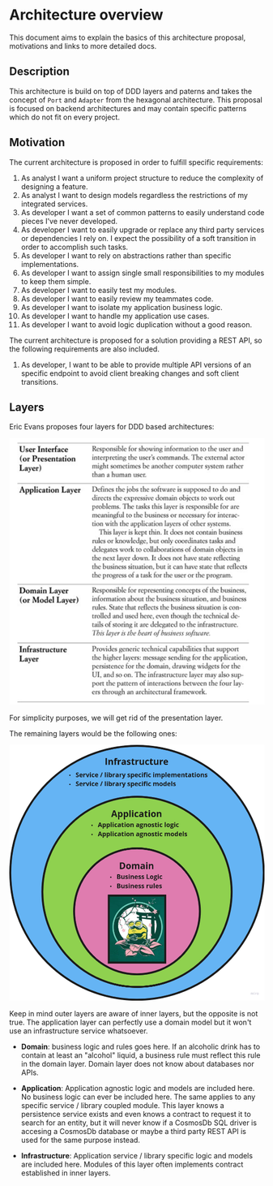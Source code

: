 # Architecture overview

This document aims to explain the basics of this architecture proposal, motivations and links to more detailed docs.

## Description

This architecture is build on top of DDD layers and paterns and takes the concept of `Port` and `Adapter` from the hexagonal architecture. This proposal is focused on backend architectures and may contain specific patterns which do not fit on every project.

## Motivation

The current architecture is proposed in order to fulfill specific requirements:

1. As analyst I want a uniform project structure to reduce the complexity of designing a feature.
9. As analyst I want to design models regardless the restrictions of my integrated services.
2. As developer I want a set of common patterns to easily understand code pieces I've never developed.
3. As developer I want to easily upgrade or replace any third party services or dependencies I rely on. I expect the possibility of a soft transition in order to accomplish such tasks.
4. As developer I want to rely on abstractions rather than specific implementations.
5. As developer I want to assign single small responsibilities to my modules to keep them simple.
6. As developer I want to easily test my modules.
7. As developer I want to easily review my teammates code.
8. As developer I want to isolate my application business logic.
10. As developer I want to handle my application use cases.
12. As developer I want to avoid logic duplication without a good reason.

The current architecture is proposed for a solution providing a REST API, so the following requirements are also included.

1. As developer, I want to be able to provide multiple API versions of an specific endpoint to avoid client breaking changes and soft client transitions.

## Layers

Eric Evans proposes four layers for DDD based architectures:

![DDD layers](./static/ddd-layers.png)

For simplicity purposes, we will get rid of the presentation layer.

The remaining layers would be the following ones:

![proposed layers](./static/project-layers.png)

Keep in mind outer layers are aware of inner layers, but the opposite is not true. The application layer can perfectly use a domain model but it won't use an infrastructure service whatsoever.

- **Domain**: business logic and rules goes here. If an alcoholic drink has to contain at least an "alcohol" liquid, a business rule must reflect this rule in the domain layer. Domain layer does not know about databases nor APIs.

- **Application**: Application agnostic logic and models are included here. No business logic can ever be included here. The same applies to any specific service / library coupled module. This layer knows a persistence service exists and even knows a contract to request it to search for an entity, but it will never know if a CosmosDb SQL driver is accesing a CosmosDb database or maybe a third party REST API is used for the same purpose instead.

- **Infrastructure**: Application service / library specific logic and models are included here. Modules of this layer often implements contract established in inner layers.
